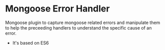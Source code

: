# Mongoose Error Handler
Mongoose plugin to capture mongoose related errors and manipulate them to help the preceeding handlers to understand the specific cause of an error.

* It's based on ES6 